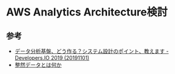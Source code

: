 # AWS Analytics Architecture検討

## 参考

- [データ分析基盤、どう作る？システム設計のポイント、教えます - Developers.IO 2019 (20191101)](https://www.slideshare.net/yokatsuki/developersio-2019-20191101)
- [整然データとは何か](https://id.fnshr.info/2017/01/09/tidy-data-intro/)
